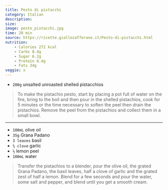 ```yaml
---
title: Pesto di pistacchi
category: Italian
description:
size:
image: pesto_pistacchi.jpg
time: 20 min
source: https://ricette.giallozafferano.it/Pesto-di-pistacchi.html
nutrition:
	- Calories 272 kcal
	- Carbs 8.4g
	- Sugar 6.2g
	- Protein 8.4g
	- Fats 34g
veggie: x
---
```


* `200g` unsalted unroasted shelled pistacchios

> To make the pistachio pesto, start by placing a pot full of water on the fire, bring to the boil and then pour in the shelled pistachios, cook for 5 minutes or the time necessary to soften the peel then drain the pistachios. Remove the peel from the pistachios and collect them in a small bowl.

---

* `100mL` olive oil
* `35g` Grana Padano
* `3 leaves` basil
* `½ clove` garlic
* `½` lemon peel
* `100mL` water

> Transfer the pistachios to a blender, pour the olive oil, the grated Grana Padano, the basil leaves, half a clove of garlic and the grated zest of half a lemon. Blend for a few seconds and pour the water, some salt and pepper, and blend until you get a smooth cream.
